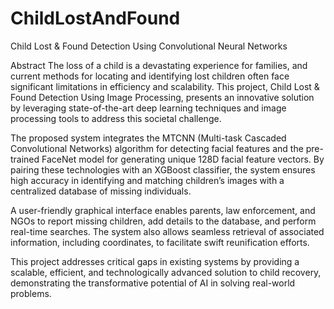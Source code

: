 # ChildLostAndFound
Child Lost &amp; Found Detection Using Convolutional Neural Networks


Abstract
The loss of a child is a devastating experience for families, and current methods for locating and identifying lost children often face significant limitations in efficiency and scalability. This project, Child Lost & Found Detection Using Image Processing, presents an innovative solution by leveraging state-of-the-art deep learning techniques and image processing tools to address this societal challenge.

The proposed system integrates the MTCNN (Multi-task Cascaded Convolutional Networks) algorithm for detecting facial features and the pre-trained FaceNet model for generating unique 128D facial feature vectors. By pairing these technologies with an XGBoost classifier, the system ensures high accuracy in identifying and matching children’s images with a centralized database of missing individuals.

A user-friendly graphical interface enables parents, law enforcement, and NGOs to report missing children, add details to the database, and perform real-time searches. The system also allows seamless retrieval of associated information, including coordinates, to facilitate swift reunification efforts.

This project addresses critical gaps in existing systems by providing a scalable, efficient, and technologically advanced solution to child recovery, demonstrating the transformative potential of AI in solving real-world problems.
